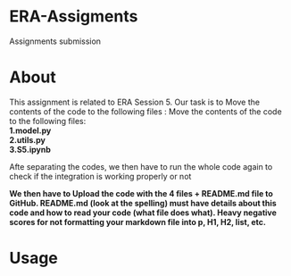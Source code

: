# ERA-Assigments
Assignments submission 

<h1>About</h1>
<p>This assignment is related to ERA Session 5. Our task is to Move the contents of the code to the following files :
Move the contents of the code to the following files:<br>
  <strong>1.model.py</strong><br>
  <strong>2.utils.py</strong><br>
  <strong>3.S5.ipynb</strong>
  
Afte separating the codes, we then have to run the whole code again to check if the integration is working properly or not
  
<strong>We then have to Upload the code with the 4 files + README.md file to GitHub. README.md (look at the spelling) must have details about this code and how to read your code (what file does what). Heavy negative scores for not formatting your markdown file into p, H1, H2, list, etc.</strong>



</p>

<h1>Usage</h1>

